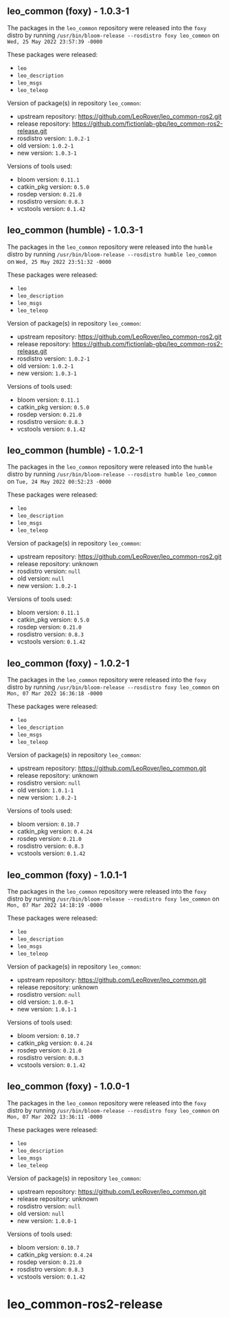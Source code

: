 ## leo_common (foxy) - 1.0.3-1

The packages in the `leo_common` repository were released into the `foxy` distro by running `/usr/bin/bloom-release --rosdistro foxy leo_common` on `Wed, 25 May 2022 23:57:39 -0000`

These packages were released:
- `leo`
- `leo_description`
- `leo_msgs`
- `leo_teleop`

Version of package(s) in repository `leo_common`:

- upstream repository: https://github.com/LeoRover/leo_common-ros2.git
- release repository: https://github.com/fictionlab-gbp/leo_common-ros2-release.git
- rosdistro version: `1.0.2-1`
- old version: `1.0.2-1`
- new version: `1.0.3-1`

Versions of tools used:

- bloom version: `0.11.1`
- catkin_pkg version: `0.5.0`
- rosdep version: `0.21.0`
- rosdistro version: `0.8.3`
- vcstools version: `0.1.42`


## leo_common (humble) - 1.0.3-1

The packages in the `leo_common` repository were released into the `humble` distro by running `/usr/bin/bloom-release --rosdistro humble leo_common` on `Wed, 25 May 2022 23:51:32 -0000`

These packages were released:
- `leo`
- `leo_description`
- `leo_msgs`
- `leo_teleop`

Version of package(s) in repository `leo_common`:

- upstream repository: https://github.com/LeoRover/leo_common-ros2.git
- release repository: https://github.com/fictionlab-gbp/leo_common-ros2-release.git
- rosdistro version: `1.0.2-1`
- old version: `1.0.2-1`
- new version: `1.0.3-1`

Versions of tools used:

- bloom version: `0.11.1`
- catkin_pkg version: `0.5.0`
- rosdep version: `0.21.0`
- rosdistro version: `0.8.3`
- vcstools version: `0.1.42`


## leo_common (humble) - 1.0.2-1

The packages in the `leo_common` repository were released into the `humble` distro by running `/usr/bin/bloom-release --rosdistro humble leo_common` on `Tue, 24 May 2022 00:52:23 -0000`

These packages were released:
- `leo`
- `leo_description`
- `leo_msgs`
- `leo_teleop`

Version of package(s) in repository `leo_common`:

- upstream repository: https://github.com/LeoRover/leo_common-ros2.git
- release repository: unknown
- rosdistro version: `null`
- old version: `null`
- new version: `1.0.2-1`

Versions of tools used:

- bloom version: `0.11.1`
- catkin_pkg version: `0.5.0`
- rosdep version: `0.21.0`
- rosdistro version: `0.8.3`
- vcstools version: `0.1.42`


## leo_common (foxy) - 1.0.2-1

The packages in the `leo_common` repository were released into the `foxy` distro by running `/usr/bin/bloom-release --rosdistro foxy leo_common` on `Mon, 07 Mar 2022 16:36:18 -0000`

These packages were released:
- `leo`
- `leo_description`
- `leo_msgs`
- `leo_teleop`

Version of package(s) in repository `leo_common`:

- upstream repository: https://github.com/LeoRover/leo_common.git
- release repository: unknown
- rosdistro version: `null`
- old version: `1.0.1-1`
- new version: `1.0.2-1`

Versions of tools used:

- bloom version: `0.10.7`
- catkin_pkg version: `0.4.24`
- rosdep version: `0.21.0`
- rosdistro version: `0.8.3`
- vcstools version: `0.1.42`


## leo_common (foxy) - 1.0.1-1

The packages in the `leo_common` repository were released into the `foxy` distro by running `/usr/bin/bloom-release --rosdistro foxy leo_common` on `Mon, 07 Mar 2022 14:18:19 -0000`

These packages were released:
- `leo`
- `leo_description`
- `leo_msgs`
- `leo_teleop`

Version of package(s) in repository `leo_common`:

- upstream repository: https://github.com/LeoRover/leo_common.git
- release repository: unknown
- rosdistro version: `null`
- old version: `1.0.0-1`
- new version: `1.0.1-1`

Versions of tools used:

- bloom version: `0.10.7`
- catkin_pkg version: `0.4.24`
- rosdep version: `0.21.0`
- rosdistro version: `0.8.3`
- vcstools version: `0.1.42`


## leo_common (foxy) - 1.0.0-1

The packages in the `leo_common` repository were released into the `foxy` distro by running `/usr/bin/bloom-release --rosdistro foxy leo_common` on `Mon, 07 Mar 2022 13:36:11 -0000`

These packages were released:
- `leo`
- `leo_description`
- `leo_msgs`
- `leo_teleop`

Version of package(s) in repository `leo_common`:

- upstream repository: https://github.com/LeoRover/leo_common.git
- release repository: unknown
- rosdistro version: `null`
- old version: `null`
- new version: `1.0.0-1`

Versions of tools used:

- bloom version: `0.10.7`
- catkin_pkg version: `0.4.24`
- rosdep version: `0.21.0`
- rosdistro version: `0.8.3`
- vcstools version: `0.1.42`


# leo_common-ros2-release